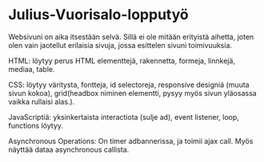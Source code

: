 # Julius-Vuorisalo-lopputyö

Websivuni on aika itsestään selvä. Sillä ei ole mitään erityistä aihetta, joten olen vain jaotellut erilaisia sivuja, jossa esittelen sivuni toimivuuksia.

HTML:
löytyy perus HTML elementtejä, rakennetta, formeja, linnkejä, mediaa, table.

CSS:
löytyy väritysta, fontteja, id selectoreja, responsive designiä (muuta sivun kokoa), grid(headbox niminen elementti, pysyy myös sivun yläosassa vaikka rullaisi alas.).

JavaScriptiä:
yksinkertaista interactiota (sulje ad), event listener, loop, functions löytyy.

Asynchronous Operations:
On timer adbannerissa, ja toimii ajax call. Myös näyttää dataa asynchronous callista.

